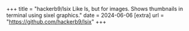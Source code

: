 +++
title = "hackerb9/lsix Like ls, but for images. Shows thumbnails in terminal using sixel graphics."
date = 2024-06-06
[extra]
url = "https://github.com/hackerb9/lsix"
+++
